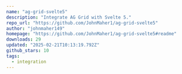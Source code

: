 ```yaml
---
name: "ag-grid-svelte5"
description: "Integrate AG Grid with Svelte 5."
repo_url: "https://github.com/JohnMaher1/ag-grid-svelte5"
author: "johnmaher149"
homepage: "https://github.com/JohnMaher1/ag-grid-svelte5#readme"
downloads: 29
updated: "2025-02-21T10:13:19.792Z"
github_stars: 10
tags: 
  - integration
---
```

